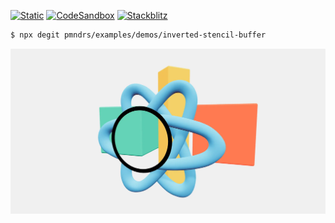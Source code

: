 [![Static](https://img.shields.io/badge/demo-%23646CFF.svg?logo=html5&logoColor=white)](https://pmndrs.github.io/examples/inverted-stencil-buffer)
[![CodeSandbox](https://img.shields.io/badge/codesandbox-040404?logo=codesandbox&logoColor=DBDBDB)](https://codesandbox.io/s/github/pmndrs/examples/tree/main/demos/inverted-stencil-buffer)
[![Stackblitz](https://img.shields.io/badge/stackblitz-fff?logo=Stackblitz&logoColor=1389FD)](https://stackblitz.com/github/pmndrs/examples/tree/main/demos/inverted-stencil-buffer)

```sh
$ npx degit pmndrs/examples/demos/inverted-stencil-buffer
```

![](thumbnail.webp)
